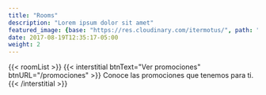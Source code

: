 ```yaml
---
title: "Rooms"
description: "Lorem ipsum dolor sit amet"
featured_image: {base: "https://res.cloudinary.com/itermotus/", path: "assets/jonathonhotel/img/common/jonathon-hotel-general-terraza-bar.jpg"}
date: 2017-08-19T12:35:17-05:00
weight: 2
---
```

<div class="container">
{{< roomList >}}
{{< interstitial btnText="Ver promociones" btnURL="/promociones" >}}
Conoce las promociones que tenemos para ti.
{{< /interstitial >}}
</div>